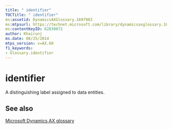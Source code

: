 ```yaml
---
title: " identifier"
TOCTitle: " identifier"
ms:assetid: DynamicsAXGlossary.1697983
ms:mtpsurl: https://technet.microsoft.com/library/dynamicsaxglossary.1697983(v=AX.60)
ms:contentKeyID: 62830072
author: Khairunj
ms.date: 08/25/2014
mtps_version: v=AX.60
f1_keywords:
- Glossary.identifier
---
```


# identifier

A distinguishing label assigned to data entities.

## See also

[Microsoft Dynamics AX glossary](glossary/microsoft-dynamics-ax-glossary.md)

  


